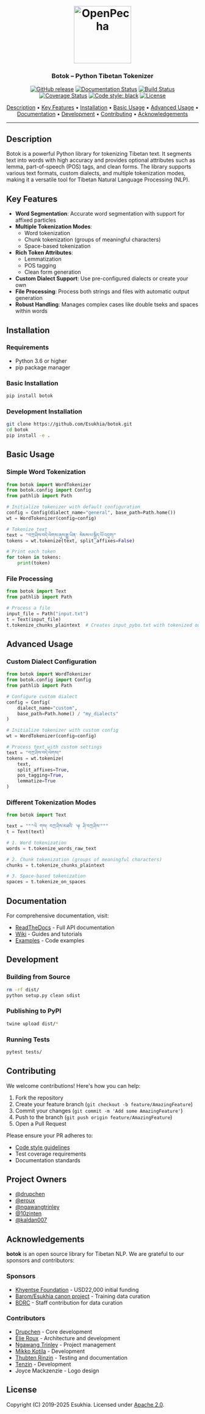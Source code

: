 <h1 align="center">
  <br>
  <a href="https://openpecha.org"><img src="https://avatars.githubusercontent.com/u/82142807?s=400&u=19e108a15566f3a1449bafb03b8dd706a72aebcd&v=4" alt="OpenPecha" width="150"></a>
  <br>
</h1>

<h3 align="center">Botok – Python Tibetan Tokenizer</h3>

<p align="center">
    <a href="https://github.com/Esukhia/botok/releases"><img src="https://img.shields.io/github/release/Esukhia/botok.svg" alt="GitHub release"></a> 
    <a href="https://botok.readthedocs.io/en/latest/?badge=latest"><img src="https://readthedocs.org/projects/botok/badge/?version=latest" alt="Documentation Status"></a> 
    <a href="https://travis-ci.com/Esukhia/botok"><img src="https://travis-ci.com/Esukhia/botok.svg?branch=master" alt="Build Status"></a> 
    <a href="https://coveralls.io/github/Esukhia/botok?branch=master"><img src="https://coveralls.io/repos/github/Esukhia/botok/badge.svg?branch=master" alt="Coverage Status"></a> 
    <a href="https://black.readthedocs.io/en/stable/"><img src="https://img.shields.io/badge/code%20style-black-000000.svg" alt="Code style: black"></a>
    <a href="https://github.com/Esukhia/botok/blob/master/LICENSE"><img src="https://img.shields.io/github/license/Esukhia/botok.svg" alt="License"></a>
</p>

<p align="center">
  <a href="#description">Description</a> •
  <a href="#key-features">Key Features</a> •
  <a href="#installation">Installation</a> •
  <a href="#basic-usage">Basic Usage</a> •
  <a href="#advanced-usage">Advanced Usage</a> •
  <a href="#documentation">Documentation</a> •
  <a href="#development">Development</a> •
  <a href="#contributing">Contributing</a> •
  <a href="#acknowledgements">Acknowledgements</a>
</p>

<hr>

## Description

Botok is a powerful Python library for tokenizing Tibetan text. It segments text into words with high accuracy and provides optional attributes such as lemma, part-of-speech (POS) tags, and clean forms. The library supports various text formats, custom dialects, and multiple tokenization modes, making it a versatile tool for Tibetan Natural Language Processing (NLP).

## Key Features

- **Word Segmentation**: Accurate word segmentation with support for affixed particles
- **Multiple Tokenization Modes**: 
  - Word tokenization
  - Chunk tokenization (groups of meaningful characters)
  - Space-based tokenization
- **Rich Token Attributes**:
  - Lemmatization
  - POS tagging
  - Clean form generation
- **Custom Dialect Support**: Use pre-configured dialects or create your own
- **File Processing**: Process both strings and files with automatic output generation
- **Robust Handling**: Manages complex cases like double tseks and spaces within words

## Installation

### Requirements

- Python 3.6 or higher
- pip package manager

### Basic Installation

```bash
pip install botok
```

### Development Installation

```bash
git clone https://github.com/Esukhia/botok.git
cd botok
pip install -e .
```

## Basic Usage

### Simple Word Tokenization

```python
from botok import WordTokenizer
from botok.config import Config
from pathlib import Path

# Initialize tokenizer with default configuration
config = Config(dialect_name="general", base_path=Path.home())
wt = WordTokenizer(config=config)

# Tokenize text
text = "བཀྲ་ཤིས་བདེ་ལེགས་ཞུས་རྒྱུ་ཡིན་ སེམས་པ་སྐྱིད་པོ་འདུག།"
tokens = wt.tokenize(text, split_affixes=False)

# Print each token
for token in tokens:
    print(token)
```

### File Processing

```python
from botok import Text
from pathlib import Path

# Process a file
input_file = Path("input.txt")
t = Text(input_file)
t.tokenize_chunks_plaintext  # Creates input_pybo.txt with tokenized output
```

## Advanced Usage

### Custom Dialect Configuration

```python
from botok import WordTokenizer
from botok.config import Config
from pathlib import Path

# Configure custom dialect
config = Config(
    dialect_name="custom",
    base_path=Path.home() / "my_dialects"
)

# Initialize tokenizer with custom config
wt = WordTokenizer(config=config)

# Process text with custom settings
text = "བཀྲ་ཤིས་བདེ་ལེགས།"
tokens = wt.tokenize(
    text,
    split_affixes=True,
    pos_tagging=True,
    lemmatize=True
)
```

### Different Tokenization Modes

```python
from botok import Text

text = """ལེ གས། བཀྲ་ཤིས་མཐའི་ ༆ ཤི་བཀྲ་ཤིས་"""
t = Text(text)

# 1. Word tokenization
words = t.tokenize_words_raw_text

# 2. Chunk tokenization (groups of meaningful characters)
chunks = t.tokenize_chunks_plaintext

# 3. Space-based tokenization
spaces = t.tokenize_on_spaces
```

## Documentation

For comprehensive documentation, visit:
- [ReadTheDocs](https://botok.readthedocs.io/) - Full API documentation
- [Wiki](https://github.com/Esukhia/botok/wiki) - Guides and tutorials
- [Examples](https://github.com/Esukhia/botok/tree/master/examples) - Code examples

## Development

### Building from Source

```bash
rm -rf dist/
python setup.py clean sdist
```

### Publishing to PyPI

```bash
twine upload dist/*
```

### Running Tests

```bash
pytest tests/
```

## Contributing

We welcome contributions! Here's how you can help:

1. Fork the repository
2. Create your feature branch (`git checkout -b feature/AmazingFeature`)
3. Commit your changes (`git commit -m 'Add some AmazingFeature'`)
4. Push to the branch (`git push origin feature/AmazingFeature`)
5. Open a Pull Request

Please ensure your PR adheres to:
- [Code style guidelines](https://black.readthedocs.io/en/stable/)
- Test coverage requirements
- Documentation standards

## Project Owners

- [@drupchen](https://github.com/drupchen)
- [@eroux](https://github.com/eroux)
- [@ngawangtrinley](https://github.com/ngawangtrinley)
- [@10zinten](https://github.com/10zinten)
- [@kaldan007](https://github.com/kaldan007)

## Acknowledgements

**botok** is an open source library for Tibetan NLP. We are grateful to our sponsors and contributors:

### Sponsors

* [Khyentse Foundation](https://khyentsefoundation.org) - USD22,000 initial funding
* [Barom/Esukhia canon project](http://www.barom.org) - Training data curation
* [BDRC](https://tbrc.org) - Staff contribution for data curation

### Contributors

* [Drupchen](https://github.com/drupchen) - Core development
* [Élie Roux](https://github.com/eroux) - Architecture and development
* [Ngawang Trinley](https://github.com/ngawangtrinley) - Project management
* [Mikko Kotila](https://github.com/mikkokotila) - Development
* [Thubten Rinzin](https://github.com/thubtenrigzin) - Testing and documentation
* [Tenzin](https://github.com/10zinten) - Development
* Joyce Mackzenzie - Logo design

## License

Copyright (C) 2019-2025 Esukhia. Licensed under [Apache 2.0](LICENSE).
